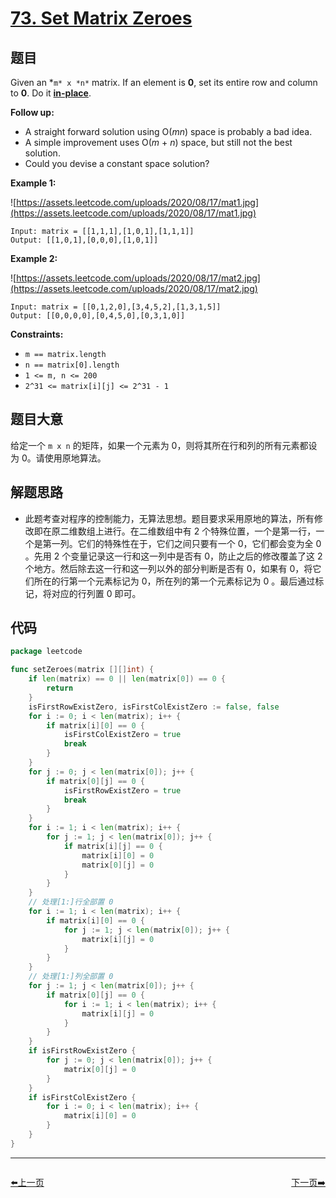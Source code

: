 # [73. Set Matrix Zeroes](https://leetcode.com/problems/set-matrix-zeroes/)


## 题目

Given an *`m* x *n*` matrix. If an element is **0**, set its entire row and column to **0**. Do it **[in-place](https://en.wikipedia.org/wiki/In-place_algorithm)**.

**Follow up:**

- A straight forward solution using O(*mn*) space is probably a bad idea.
- A simple improvement uses O(*m* + *n*) space, but still not the best solution.
- Could you devise a constant space solution?

**Example 1:**

![https://assets.leetcode.com/uploads/2020/08/17/mat1.jpg](https://assets.leetcode.com/uploads/2020/08/17/mat1.jpg)

```
Input: matrix = [[1,1,1],[1,0,1],[1,1,1]]
Output: [[1,0,1],[0,0,0],[1,0,1]]
```

**Example 2:**

![https://assets.leetcode.com/uploads/2020/08/17/mat2.jpg](https://assets.leetcode.com/uploads/2020/08/17/mat2.jpg)

```
Input: matrix = [[0,1,2,0],[3,4,5,2],[1,3,1,5]]
Output: [[0,0,0,0],[0,4,5,0],[0,3,1,0]]
```

**Constraints:**

- `m == matrix.length`
- `n == matrix[0].length`
- `1 <= m, n <= 200`
- `2^31 <= matrix[i][j] <= 2^31 - 1`

## 题目大意

给定一个 `m x n` 的矩阵，如果一个元素为 0，则将其所在行和列的所有元素都设为 0。请使用原地算法。

## 解题思路

- 此题考查对程序的控制能力，无算法思想。题目要求采用原地的算法，所有修改即在原二维数组上进行。在二维数组中有 2 个特殊位置，一个是第一行，一个是第一列。它们的特殊性在于，它们之间只要有一个 0，它们都会变为全 0 。先用 2 个变量记录这一行和这一列中是否有 0，防止之后的修改覆盖了这 2 个地方。然后除去这一行和这一列以外的部分判断是否有 0，如果有 0，将它们所在的行第一个元素标记为 0，所在列的第一个元素标记为 0 。最后通过标记，将对应的行列置 0 即可。

## 代码

```go
package leetcode

func setZeroes(matrix [][]int) {
	if len(matrix) == 0 || len(matrix[0]) == 0 {
		return
	}
	isFirstRowExistZero, isFirstColExistZero := false, false
	for i := 0; i < len(matrix); i++ {
		if matrix[i][0] == 0 {
			isFirstColExistZero = true
			break
		}
	}
	for j := 0; j < len(matrix[0]); j++ {
		if matrix[0][j] == 0 {
			isFirstRowExistZero = true
			break
		}
	}
	for i := 1; i < len(matrix); i++ {
		for j := 1; j < len(matrix[0]); j++ {
			if matrix[i][j] == 0 {
				matrix[i][0] = 0
				matrix[0][j] = 0
			}
		}
	}
	// 处理[1:]行全部置 0
	for i := 1; i < len(matrix); i++ {
		if matrix[i][0] == 0 {
			for j := 1; j < len(matrix[0]); j++ {
				matrix[i][j] = 0
			}
		}
	}
	// 处理[1:]列全部置 0
	for j := 1; j < len(matrix[0]); j++ {
		if matrix[0][j] == 0 {
			for i := 1; i < len(matrix); i++ {
				matrix[i][j] = 0
			}
		}
	}
	if isFirstRowExistZero {
		for j := 0; j < len(matrix[0]); j++ {
			matrix[0][j] = 0
		}
	}
	if isFirstColExistZero {
		for i := 0; i < len(matrix); i++ {
			matrix[i][0] = 0
		}
	}
}
```


----------------------------------------------
<div style="display: flex;justify-content: space-between;align-items: center;">
<p><a href="https://books.halfrost.com/leetcode/ChapterFour/0001~0099/0071.Simplify-Path/">⬅️上一页</a></p>
<p><a href="https://books.halfrost.com/leetcode/ChapterFour/0001~0099/0074.Search-a-2D-Matrix/">下一页➡️</a></p>
</div>
